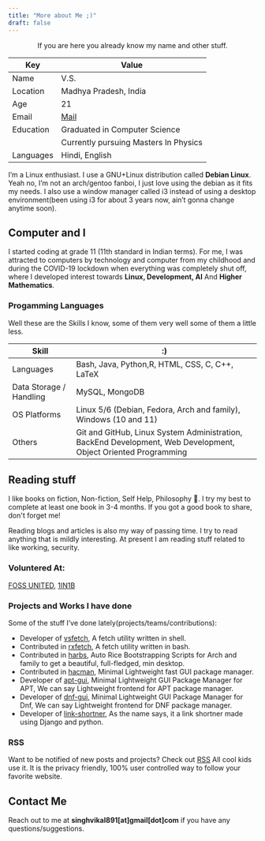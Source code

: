 ```yaml
---
title: "More about Me ;)"
draft: false
---
```





<div align="center">
 
 If you are here you already know my name and other stuff.


| Key                 | Value        |
| ------------------- | -------------- |
|    Name             | V.S.     |
| Location            | Madhya Pradesh, India|
| Age                 | 21 |
| Email     | [Mail](mailto:singhvikal891@gmail.com) |
| Education| Graduated in Computer Science |
|         | Currently pursuing Masters In Physics |
|    Languages      | Hindi, English  |

</div>

I’m a Linux enthusiast. I use a GNU+Linux distribution called **Debian Linux**. Yeah no, I’m not an arch/gentoo fanboi, I just love using the debian as it fits my needs. I also use a window manager called i3 instead of using a desktop environment(been using i3 for about 3 years now, ain’t gonna change anytime soon).

## Computer and I 

I started coding at grade 11 (11th standard in Indian terms). For me, I was attracted to computers by technology and computer from my childhood and during the COVID-19 lockdown when everything was completely shut off, where I developed interest towards **Linux, Development, AI** And **Higher Mathematics**.


### Progamming Languages
Well these are the Skills I know, some of them very well some of them a little less.



<div align="center">
 
 
|Skill |:)|
|----------|----------|
|Languages|	Bash, Java, Python,R, HTML, CSS, C, C++, LaTeX |
|Data Storage / Handling  |	MySQL, MongoDB|
|OS Platforms|	Linux 5/6 (Debian, Fedora, Arch and family), Windows (10 and 11)|
|Others|Git and GitHub, Linux System Administration, BackEnd Development, Web Development, Object Oriented Programming |

</div>


## Reading stuff

I like books on fiction, Non-fiction, Self Help, Philosophy 🌟. I try my best to complete at least one book in 3-4 months. If you got a good book to share, don't forget me!

Reading blogs and articles is also my way of passing time. I try to read anything that is mildly interesting. At present  I am reading stuff related to like working, security.


### Voluntered At:
[FOSS UNITED](https://fossunited.org), 
[1IN1B](https://github.com/1IN1B)




### Projects and Works I have done

Some of the stuff I’ve done lately(projects/teams/contributions):

- Developer of [vsfetch](https://github.com/vs206/vsfetch), A fetch utility written in shell.
- Contributed in [rxfetch](https://github.com/mangeshrex/rxfetch), A fetch utility written in bash.
- Contributed in [harbs](https://github.com/seicq/harbs), Auto Rice Bootstrapping Scripts for Arch and family to get a beautiful, full-fledged, min desktop.
- Contributed in [hacman](https://github.com/seicq/hacman), Minimal Lightweight fast GUI package manager.
- Developer of [apt-gui](https://github.com/vs206/apt-gui), Minimal Lightweight GUI Package Manager for APT, We can say Lightweight frontend for APT package manager.
- Developer of [dnf-gui](https://github.com/vs206/dnf-gui), Minimal Lightweight GUI Package Manager for Dnf, We can say Lightweight frontend for DNF package manager.
- Developer of [link-shortner](https://github.com/vs206/Django-short-link), As the name says, it a link shortner made using Django and python.

### RSS
Want to be notified of new posts and projects?
Check out [RSS](https://www.rssboard.org/rss-specification) All cool kids use it. It is the privacy friendly, 100% user controlled way to follow your favorite website.


## Contact Me
                                               
Reach out to me at **singhvikal891[at]gmail[dot]com**
if you have any questions/suggestions.
